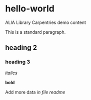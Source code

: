 # hello-world
ALIA Library Carpentries demo content

This is a standard paragraph.

## heading 2

### heading 3

*italics*

**bold**


Add more data *in file readme*
